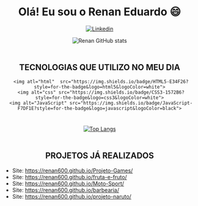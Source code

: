 <!DOCTYPE html>
<html lang="pt-br">
<head>
    <meta charset="UTF-8">
    <meta http-equiv="X-UA-Compatible" content="IE=edge">
    <meta name="viewport" content="width=device-width, initial-scale=1.0">
    <title></title>
</head>
<body>
    
 <h1 style="text-align:center">Olá! Eu sou o Renan Eduardo 😄</h1>

 <div style="text-align:center">
 
 [![Linkedin](https://img.shields.io/badge/LinkedIn-0077B5?style=for-the-badge&logo=linkedin&logoColor=white)](https://www.linkedin.com/in/renan-ragazon-8a3184212/)
 
 ![Renan GitHub stats](https://github-readme-stats.vercel.app/api?username=renan600&show_icons=true&theme=radical)
 
 </div>
 
 <div style="text-align:center"><h2 style="text-transform: uppercase; padding-top: 20px;">Tecnologias que Utilizo no meu dia</h2>

     <img atl="html"  src="https://img.shields.io/badge/HTML5-E34F26?style=for-the-badge&logo=html5&logoColor=white">
     <img alt="css" src="https://img.shields.io/badge/CSS3-1572B6?style=for-the-badge&logo=css3&logoColor=white">
     <img alt="JavaScript" src="https://img.shields.io/badge/JavaScript-F7DF1E?style=for-the-badge&logo=javascript&logoColor=black">
 
     
 </div>
 
 <div style="text-align:center; padding-top:10px;">
 
 [![Top Langs](https://github-readme-stats.vercel.app/api/top-langs/?username=renan600&layout=compact)](https://github.com/renan600/github-readme-stats)
 </div>
 
 <div>
 <h2 style="text-align:center; padding-top: 20px; text-transform: uppercase;" >Projetos já realizados</h2>

 <ul>
 <li>Site: <a href="https://renan600.github.io/Projeto-Games/" target="_self">https://renan600.github.io/Projeto-Games/</a></li>
 <li>Site: <a href="https://renan600.github.io/fruta-e-fruto/" target="_self">https://renan600.github.io/fruta-e-fruto/</a></li>
 <li>Site: <a href="https://renan600.github.io/Moto-Sport/" target="_self">https://renan600.github.io/Moto-Sport/</a></li>
 <li>Site: <a href="https://renan600.github.io/barbearia/" target="_self">https://renan600.github.io/barbearia/</a></li>
 <li>Site: <a href="https://renan600.github.io/projeto-naruto/" target="_self">https://renan600.github.io/projeto-naruto/</a></li>
 </ul>
 </div>
 
</body>
</html>
